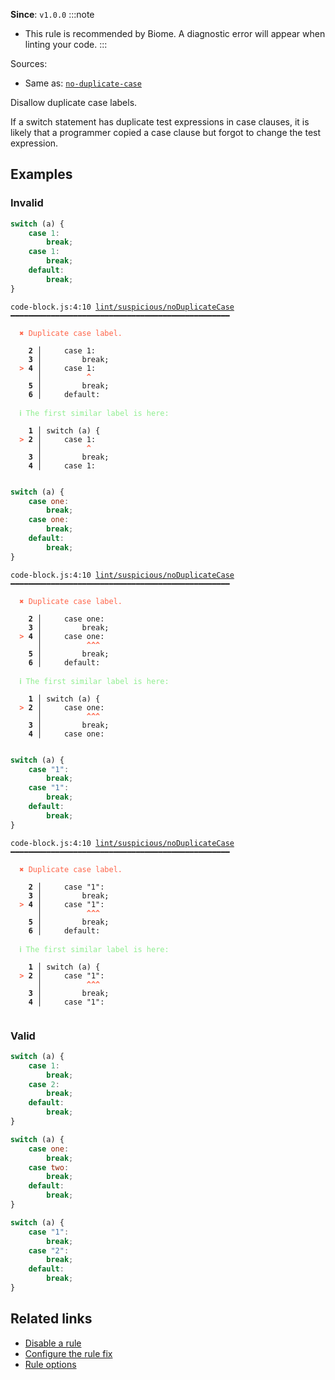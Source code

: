 **Since**: `v1.0.0`
:::note
- This rule is recommended by Biome. A diagnostic error will appear when linting your code.
:::

Sources: 
- Same as: <a href="https://eslint.org/docs/latest/rules/no-duplicate-case" target="_blank"><code>no-duplicate-case</code></a>

Disallow duplicate case labels.

If a switch statement has duplicate test expressions in case clauses, it is likely that a programmer copied a case clause but forgot to change the test expression.

## Examples

### Invalid

```js
switch (a) {
    case 1:
        break;
    case 1:
        break;
    default:
        break;
}
```

<pre class="language-text"><code class="language-text">code-block.js:4:10 <a href="https://biomejs.dev/linter/rules/no-duplicate-case">lint/suspicious/noDuplicateCase</a> ━━━━━━━━━━━━━━━━━━━━━━━━━━━━━━━━━━━━━━━━━━━━━━━━━

<strong><span style="color: Tomato;">  </span></strong><strong><span style="color: Tomato;">✖</span></strong> <span style="color: Tomato;">Duplicate case label.</span>
  
    <strong>2 │ </strong>    case 1:
    <strong>3 │ </strong>        break;
<strong><span style="color: Tomato;">  </span></strong><strong><span style="color: Tomato;">&gt;</span></strong> <strong>4 │ </strong>    case 1:
   <strong>   │ </strong>         <strong><span style="color: Tomato;">^</span></strong>
    <strong>5 │ </strong>        break;
    <strong>6 │ </strong>    default:
  
<strong><span style="color: lightgreen;">  </span></strong><strong><span style="color: lightgreen;">ℹ</span></strong> <span style="color: lightgreen;">The first similar label is here:</span>
  
    <strong>1 │ </strong>switch (a) {
<strong><span style="color: Tomato;">  </span></strong><strong><span style="color: Tomato;">&gt;</span></strong> <strong>2 │ </strong>    case 1:
   <strong>   │ </strong>         <strong><span style="color: Tomato;">^</span></strong>
    <strong>3 │ </strong>        break;
    <strong>4 │ </strong>    case 1:
  
</code></pre>

```js
switch (a) {
    case one:
        break;
    case one:
        break;
    default:
        break;
}
```

<pre class="language-text"><code class="language-text">code-block.js:4:10 <a href="https://biomejs.dev/linter/rules/no-duplicate-case">lint/suspicious/noDuplicateCase</a> ━━━━━━━━━━━━━━━━━━━━━━━━━━━━━━━━━━━━━━━━━━━━━━━━━

<strong><span style="color: Tomato;">  </span></strong><strong><span style="color: Tomato;">✖</span></strong> <span style="color: Tomato;">Duplicate case label.</span>
  
    <strong>2 │ </strong>    case one:
    <strong>3 │ </strong>        break;
<strong><span style="color: Tomato;">  </span></strong><strong><span style="color: Tomato;">&gt;</span></strong> <strong>4 │ </strong>    case one:
   <strong>   │ </strong>         <strong><span style="color: Tomato;">^</span></strong><strong><span style="color: Tomato;">^</span></strong><strong><span style="color: Tomato;">^</span></strong>
    <strong>5 │ </strong>        break;
    <strong>6 │ </strong>    default:
  
<strong><span style="color: lightgreen;">  </span></strong><strong><span style="color: lightgreen;">ℹ</span></strong> <span style="color: lightgreen;">The first similar label is here:</span>
  
    <strong>1 │ </strong>switch (a) {
<strong><span style="color: Tomato;">  </span></strong><strong><span style="color: Tomato;">&gt;</span></strong> <strong>2 │ </strong>    case one:
   <strong>   │ </strong>         <strong><span style="color: Tomato;">^</span></strong><strong><span style="color: Tomato;">^</span></strong><strong><span style="color: Tomato;">^</span></strong>
    <strong>3 │ </strong>        break;
    <strong>4 │ </strong>    case one:
  
</code></pre>

```js
switch (a) {
    case "1":
        break;
    case "1":
        break;
    default:
        break;
}
```

<pre class="language-text"><code class="language-text">code-block.js:4:10 <a href="https://biomejs.dev/linter/rules/no-duplicate-case">lint/suspicious/noDuplicateCase</a> ━━━━━━━━━━━━━━━━━━━━━━━━━━━━━━━━━━━━━━━━━━━━━━━━━

<strong><span style="color: Tomato;">  </span></strong><strong><span style="color: Tomato;">✖</span></strong> <span style="color: Tomato;">Duplicate case label.</span>
  
    <strong>2 │ </strong>    case &quot;1&quot;:
    <strong>3 │ </strong>        break;
<strong><span style="color: Tomato;">  </span></strong><strong><span style="color: Tomato;">&gt;</span></strong> <strong>4 │ </strong>    case &quot;1&quot;:
   <strong>   │ </strong>         <strong><span style="color: Tomato;">^</span></strong><strong><span style="color: Tomato;">^</span></strong><strong><span style="color: Tomato;">^</span></strong>
    <strong>5 │ </strong>        break;
    <strong>6 │ </strong>    default:
  
<strong><span style="color: lightgreen;">  </span></strong><strong><span style="color: lightgreen;">ℹ</span></strong> <span style="color: lightgreen;">The first similar label is here:</span>
  
    <strong>1 │ </strong>switch (a) {
<strong><span style="color: Tomato;">  </span></strong><strong><span style="color: Tomato;">&gt;</span></strong> <strong>2 │ </strong>    case &quot;1&quot;:
   <strong>   │ </strong>         <strong><span style="color: Tomato;">^</span></strong><strong><span style="color: Tomato;">^</span></strong><strong><span style="color: Tomato;">^</span></strong>
    <strong>3 │ </strong>        break;
    <strong>4 │ </strong>    case &quot;1&quot;:
  
</code></pre>

### Valid

```js
switch (a) {
    case 1:
        break;
    case 2:
        break;
    default:
        break;
}
```

```js
switch (a) {
    case one:
        break;
    case two:
        break;
    default:
        break;
}
```

```js
switch (a) {
    case "1":
        break;
    case "2":
        break;
    default:
        break;
}
```

## Related links

- [Disable a rule](/linter/#disable-a-lint-rule)
- [Configure the rule fix](/linter#configure-the-rule-fix)
- [Rule options](/linter/#rule-options)
